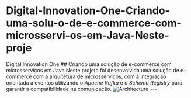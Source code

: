 # Digital-Innovation-One-Criando-uma-solu-o-de-e-commerce-com-microsservi-os-em-Java-Neste-proje
Digital Innovation One  ## Criando uma solução de e-commerce com microsserviços em Java  Neste projeto foi desenvolvida uma solução de e-commerce com a arquitetura de microsserviços, com a integração orientada a eventos utilizando o *Apache Kafka* e o *Schema Registry* para garantir a compatibilidade na comunicação.  ![Architecture](docs/arch.png)  ---
